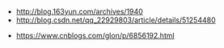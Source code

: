 * http://blog.163yun.com/archives/1940
* http://blog.csdn.net/qq_22929803/article/details/51254480

- https://www.cnblogs.com/glon/p/6856192.html
